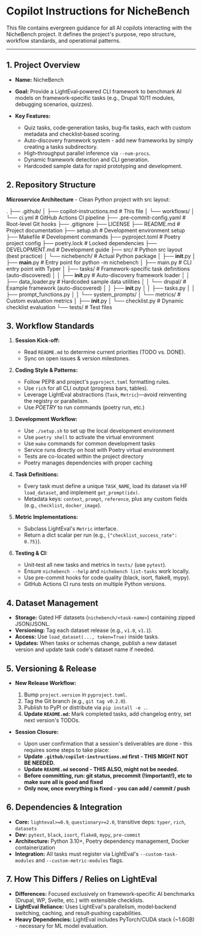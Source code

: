 # Copilot Instructions for NicheBench

This file contains evergreen guidance for all AI copilots interacting with the NicheBench project. It defines the project's purpose, repo structure, workflow standards, and operational patterns.

---

## 1. Project Overview

* **Name:** NicheBench
* **Goal:** Provide a LightEval‑powered CLI framework to benchmark AI models on framework‑specific tasks (e.g., Drupal 10/11 modules, debugging scenarios, quizzes).
* **Key Features:**

  * Quiz tasks, code‑generation tasks, bug‑fix tasks, each with custom metadata and checklist‑based scoring.
  * Auto-discovery framework system - add new frameworks by simply creating a tasks subdirectory.
  * High‑throughput parallel inference via `--num-procs`.
  * Dynamic framework detection and CLI generation.
  * Hardcoded sample data for rapid prototyping and development.

## 2. Repository Structure

**Microservice Architecture** - Clean Python project with src layout:

.
├── .github/
│   ├── copilot-instructions.md   # This file
│   └── workflows/
│       └── ci.yml                # GitHub Actions CI pipeline
├── .pre-commit-config.yaml       # Root-level Git hooks
├── .gitignore
├── LICENSE
├── README.md                     # Project documentation
├── setup.sh                     # Development environment setup
├── Makefile                      # Development commands
├── pyproject.toml               # Poetry project config
├── poetry.lock                  # Locked dependencies
├── DEVELOPMENT.md               # Development guide
├── src/                         # Python src layout (best practice)
│   └── nichebench/              # Actual Python package
│       ├── __init__.py
│       ├── __main__.py          # Entry point for python -m nichebench
│       ├── main.py              # CLI entry point with Typer
│       ├── tasks/               # Framework-specific task definitions (auto-discovered)
│       │   ├── __init__.py      # Auto-discovery framework loader
│       │   ├── data_loader.py   # Hardcoded sample data utilities
│       │   └── drupal/          # Example framework (auto-discovered)
│       │       ├── __init__.py
│       │       ├── tasks.py
│       │       ├── prompt_functions.py
│       │       └── system_prompts/
│       └── metrics/             # Custom evaluation metrics
│           ├── __init__.py
│           └── checklist.py     # Dynamic checklist evaluation
└── tests/                       # Test files

## 3. Workflow Standards

1. **Session Kick‑off:**
   * Read `README.md` to determine current priorities (TODO vs. DONE).
   * Sync on open issues & version milestones.

2. **Coding Style & Patterns:**
   * Follow PEP8 and project's `pyproject.toml` formatting rules.
   * Use `rich` for all CLI output (progress bars, tables).
   * Leverage LightEval abstractions (`Task`, `Metric`)—avoid reinventing the registry or parallelism.
   * Use *POETRY* to run commands (poetry run, etc.)

3. **Development Workflow:**
   * Use `./setup.sh` to set up the local development environment
   * Use `poetry shell` to activate the virtual environment
   * Use `make` commands for common development tasks
   * Service runs directly on host with Poetry virtual environment
   * Tests are co-located within the project directory
   * Poetry manages dependencies with proper caching

4. **Task Definitions:**
   * Every task must define a unique `TASK_NAME`, load its dataset via HF `load_dataset`, and implement `get_prompt(idx)`.
   * Metadata keys: `context`, `prompt`, `reference`, plus any custom fields (e.g., `checklist`, `docker_image`).

5. **Metric Implementations:**
   * Subclass LightEval's `Metric` interface.
   * Return a dict scalar per run (e.g., `{"checklist_success_rate": 0.75}`).

6. **Testing & CI:**
   * Unit‑test all new tasks and metrics in `tests/` (use `pytest`).
   * Ensure `nichebench --help` and `nichebench list-tasks` work locally.
   * Use pre-commit hooks for code quality (black, isort, flake8, mypy).
   * GitHub Actions CI runs tests on multiple Python versions.

## 4. Dataset Management

* **Storage:** Gated HF datasets (`nichebench/<task-name>`) containing zipped JSON/JSONL.
* **Versioning:** Tag each dataset release (e.g., `v1.0`, `v1.1`).
* **Access:** Use `load_dataset(..., token=True)` inside tasks.
* **Updates:** When tasks or schemas change, publish a new dataset version and update task code's dataset name if needed.

## 5. Versioning & Release

* **New Release Workflow:**

  1. Bump `project.version` in `pyproject.toml`.
  2. Tag the Git branch (e.g., `git tag v0.2.0`).
  3. Publish to PyPI or distribute via `pip install -e .`.
  4. **Update `README.md`:** Mark completed tasks, add changelog entry, set next version's TODOs.

* **Session Closure:**

  * Upon user confirmation that a session's deliverables are done - this requires some steps to take place:
  - **Update `.github/copilot-instructions.md` first - THIS MIGHT NOT BE NEEDED.**
  - **Update `README.md` second - THIS ALSO, might not be needed.**
  - **Before committing, run: git status, precommit (!important!), etc to make sure all is good and fixed**
  - **Only now, once everything is fixed - you can add / commit / push**


## 6. Dependencies & Integration

* **Core:** `lighteval>=0.9`, `questionary>=2.0`, transitive deps: `typer`, `rich`, `datasets`
* **Dev:** `pytest`, `black`, `isort`, `flake8`, `mypy`, `pre-commit`
* **Architecture:** Python 3.10+, Poetry dependency management, Docker containerization
* **Integration:** All tasks must register via LightEval's `--custom-task-modules` and `--custom-metric-modules` flags.

## 7. How This Differs / Relies on LightEval

* **Differences:** Focused exclusively on framework‑specific AI benchmarks (Drupal, WP, Svelte, etc.) with extensible checklists.
* **LightEval Reliance:** Uses LightEval's parallelism, model‑backend switching, caching, and result‑pushing capabilities.
* **Heavy Dependencies:** LightEval includes PyTorch/CUDA stack (~1.6GB) - necessary for ML model evaluation.
